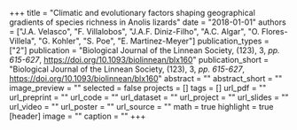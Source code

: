 +++
title = "Climatic and evolutionary factors shaping geographical gradients of species richness in Anolis lizards"
date = "2018-01-01"
authors = ["J.A. Velasco", "F. Villalobos", "J.A.F. Diniz-Filho", "A.C. Algar", "O. Flores-Villela", "G. Kohler", "S. Poe", "E. Martinez-Meyer"]
publication_types = ["2"]
publication = "Biological Journal of the Linnean Society, (123), 3, _pp. 615-627_, https://doi.org/10.1093/biolinnean/blx160"
publication_short = "Biological Journal of the Linnean Society, (123), 3, _pp. 615-627_, https://doi.org/10.1093/biolinnean/blx160"
abstract = ""
abstract_short = ""
image_preview = ""
selected = false
projects = []
tags = []
url_pdf = ""
url_preprint = ""
url_code = ""
url_dataset = ""
url_project = ""
url_slides = ""
url_video = ""
url_poster = ""
url_source = ""
math = true
highlight = true
[header]
image = ""
caption = ""
+++
